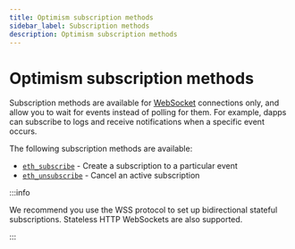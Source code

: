 ```yaml
---
title: Optimism subscription methods
sidebar_label: Subscription methods
description: Optimism subscription methods
---
```


# Optimism subscription methods

Subscription methods are available for [WebSocket](../../../../concepts/websockets.md) connections only, and allow you to wait for events instead of polling for them. For example, dapps can subscribe to logs and receive notifications when a specific event occurs.

The following subscription methods are available:

- [`eth_subscribe`](eth_subscribe.mdx) - Create a subscription to a particular event
- [`eth_unsubscribe`](eth_unsubscribe.mdx) - Cancel an active subscription

:::info

We recommend you use the WSS protocol to set up bidirectional stateful subscriptions. Stateless HTTP WebSockets are also
supported.

:::
